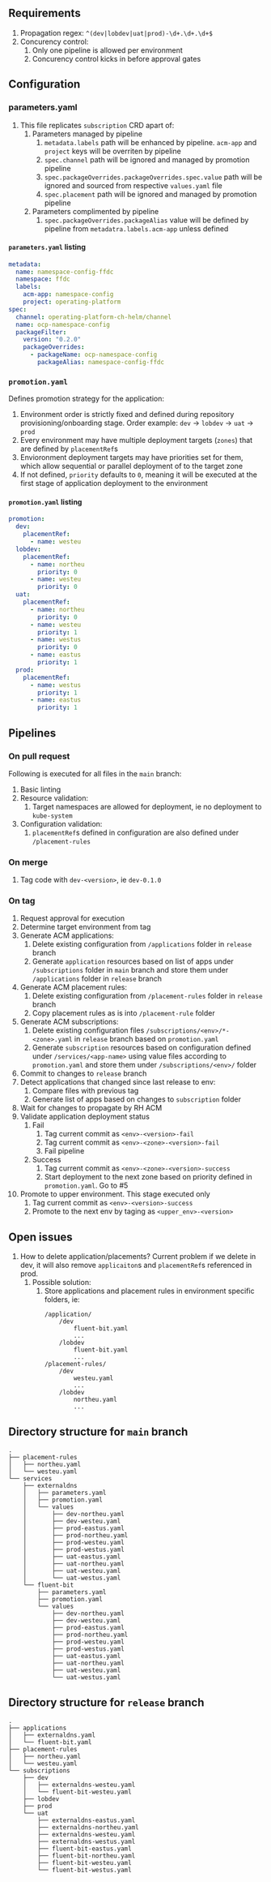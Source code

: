 ## Requirements

1. Propagation regex: `^(dev|lobdev|uat|prod)-\d+.\d+.\d+$`
1. Concurency control:
    1. Only one pipeline is allowed per environment
    1. Concurency control kicks in before approval gates

## Configuration

### parameters.yaml

1. This file replicates `subscription` CRD apart of:
    1. Parameters managed by pipeline
        1. `metadata.labels` path will be enhanced by pipeline. `acm-app` and `project` keys will be overriten by pipeline
        1. `spec.channel` path will be ignored and managed by promotion pipeline
        1. `spec.packageOverrides.packageOverrides.spec.value` path will be ignored and sourced from respective `values.yaml` file
        1. `spec.placement` path will be ignored and managed by promotion pipeline
    1. Parameters complimented by pipeline
        1. `spec.packageOverrides.packageAlias` value will be defined by pipeline from `metadatra.labels.acm-app` unless defined

#### `parameters.yaml` listing 

```yaml
metadata:
  name: namespace-config-ffdc
  namespace: ffdc
  labels:
    acm-app: namespace-config
    project: operating-platform
spec:
  channel: operating-platform-ch-helm/channel
  name: ocp-namespace-config
  packageFilter:
    version: "0.2.0"
    packageOverrides:
      - packageName: ocp-namespace-config
        packageAlias: namespace-config-ffdc
```

### `promotion.yaml`

Defines promotion strategy for the application:
1. Environment order is strictly fixed and defined during repository provisioning/onboarding stage. Order example: `dev` -> `lobdev` -> `uat` -> `prod`
1. Every environment may have multiple deployment targets (`zones`) that are defined by `placementRef`s
1. Envioronment deployment targets may have priorities set for them, which allow sequential or parallel deployment of to the target zone
1. If not defined, `priority` defaults to `0`, meaning it will be executed at the first stage of application deployment to the environment

#### `promotion.yaml` listing 

```yaml
promotion:
  dev:
    placementRef:
      - name: westeu
  lobdev:
    placementRef:
      - name: northeu
        priority: 0
      - name: westeu
        priority: 0
  uat:
    placementRef:
      - name: northeu
        priority: 0
      - name: westeu
        priority: 1
      - name: westus
        priority: 0
      - name: eastus
        priority: 1
  prod:
    placementRef:
      - name: westus
        priority: 1
      - name: eastus
        priority: 1
```


## Pipelines

### On pull request

Following is executed for all files in the `main` branch:
1. Basic linting
1. Resource validation:
    1. Target namespaces are allowed for deployment, ie no deployment to `kube-system`
1. Configuration validation:
    1. `placementRef`s defined in configuration are also defined under `/placement-rules`

### On merge

1. Tag code with `dev-<version>`, ie `dev-0.1.0`

### On tag

1. Request approval for execution
1. Determine target environment from tag
1. Generate ACM applications:
    1. Delete existing configuration from `/applications` folder in `release` branch
    1. Generate `application` resources based on list of apps under `/subscriptions` folder in `main` branch and store them under `/applications` folder in `release` branch
1. Generate ACM placement rules:
    1. Delete existing configuration from `/placement-rules` folder in `release` branch
    1. Copy placement rules as is into `/placement-rule` folder
1. Generate ACM subscriptions:
    1. Delete existing configuration files `/subscriptions/<env>/*-<zone>.yaml` in `release` branch based on `promotion.yaml`
    1. Generate `subscription` resources based on configuration defined under `/services/<app-name>` using value files according to `promotion.yaml` and store them under `/subscriptions/<env>/` folder
1. Commit to changes to `release` branch
1. Detect applications that changed since last release to env:
    1. Compare files with previous tag
    1. Generate list of apps based on changes to `subscription` folder
1. Wait for changes to propagate by RH ACM
1. Validate application deployment status
    1. Fail
        1. Tag current commit as `<env>-<version>-fail`
        1. Tag current commit as `<env>-<zone>-<version>-fail`
        1. Fail pipeline
    1. Success
        1. Tag current commit as `<env>-<zone>-<version>-success`
        1. Start deployment to the next zone based on priority defined in `promotion.yaml`. Go to #5
1. Promote to upper environment. This stage executed only 
    1. Tag current commit as `<env>-<version>-success`
    1. Promote to the next env by taging as `<upper_env>-<version>`



## Open issues

1. How to delete application/placements? Current problem if we delete in dev, it will also remove `applicaiton`s and `placementRef`s referenced in prod. 
    1. Possible solution:
        1. Store applications and placement rules in environment specific folders, ie:
            ```
            /application/
                /dev
                    fluent-bit.yaml
                    ...
                /lobdev
                    fluent-bit.yaml
                    ...
            /placement-rules/
                /dev
                    westeu.yaml
                    ...
                /lobdev
                    northeu.yaml
                    ...
            ```

## Directory structure for `main` branch

```
.
├── placement-rules
│   ├── northeu.yaml
│   └── westeu.yaml
└── services
    ├── externaldns
    │   ├── parameters.yaml
    │   ├── promotion.yaml
    │   └── values
    │       ├── dev-northeu.yaml
    │       ├── dev-westeu.yaml
    │       ├── prod-eastus.yaml
    │       ├── prod-northeu.yaml
    │       ├── prod-westeu.yaml
    │       ├── prod-westus.yaml
    │       ├── uat-eastus.yaml
    │       ├── uat-northeu.yaml
    │       ├── uat-westeu.yaml
    │       └── uat-westus.yaml
    └── fluent-bit
        ├── parameters.yaml
        ├── promotion.yaml
        └── values
            ├── dev-northeu.yaml
            ├── dev-westeu.yaml
            ├── prod-eastus.yaml
            ├── prod-northeu.yaml
            ├── prod-westeu.yaml
            ├── prod-westus.yaml
            ├── uat-eastus.yaml
            ├── uat-northeu.yaml
            ├── uat-westeu.yaml
            └── uat-westus.yaml
```

## Directory structure for `release` branch

```
.
├── applications
│   ├── externaldns.yaml
│   └── fluent-bit.yaml
├── placement-rules
│   ├── northeu.yaml
│   └── westeu.yaml
└── subscriptions
    ├── dev
    │   ├── externaldns-westeu.yaml
    │   └── fluent-bit-westeu.yaml
    ├── lobdev
    ├── prod
    └── uat
        ├── externaldns-eastus.yaml
        ├── externaldns-northeu.yaml
        ├── externaldns-westeu.yaml
        ├── externaldns-westus.yaml
        ├── fluent-bit-eastus.yaml
        ├── fluent-bit-northeu.yaml
        ├── fluent-bit-westeu.yaml
        └── fluent-bit-westus.yaml
```